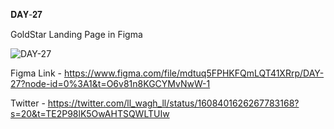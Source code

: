 𝐃𝐀𝐘-𝟐𝟕

GoldStar Landing Page in Figma

![DAY-27](https://user-images.githubusercontent.com/85480387/209936529-fa332400-89ce-4e6f-a824-2acb389e1b93.jpg)

Figma Link - https://www.figma.com/file/mdtuq5FPHKFQmLQT41XRrp/DAY-27?node-id=0%3A1&t=O6v81n8KGCYMvNwW-1

Twitter - https://twitter.com/ll_wagh_ll/status/1608401626267783168?s=20&t=TE2P98lK5OwAHTSQWLTUIw
